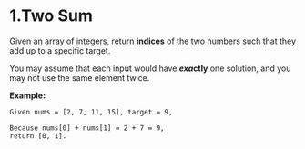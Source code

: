# 1.Two Sum

Given an array of integers, return **indices** of the two numbers such that they add up to a specific target.

You may assume that each input would have _**exa**_**ctly** one solution, and you may not use the same element twice.

**Example:**

```text
Given nums = [2, 7, 11, 15], target = 9,

Because nums[0] + nums[1] = 2 + 7 = 9,
return [0, 1].
```




